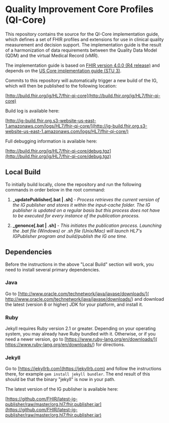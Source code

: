 
# Quality Improvement Core Profiles (QI-Core)
This repository contains the source for the QI-Core implementation guide, which defines a set of FHIR profiles and extensions for use in clinical quality measurement and decision support. The implementation guide is the result of a harmonization of data requirements between the Quality Data Model (QDM) and the virtual Medical Record (vMR).

The implementation guide is based on [FHIR version 4.0.0 (R4 release)](http://hl7.org/fhir/R4/index.html) and depends on the [US Core implementation guide (STU 3)](http://hl7.org/fhir/us/core/STU3/index.html).

Commits to this repository will automatically trigger a new build of the IG, which will then be published to the following location:

[http://build.fhir.org/ig/HL7/fhir-qi-core](http://build.fhir.org/ig/HL7/fhir-qi-core)

Build log is available here:

[http://ig-build.fhir.org.s3-website-us-east-1.amazonaws.com/logs/HL7/fhir-qi-core/](http://ig-build.fhir.org.s3-website-us-east-1.amazonaws.com/logs/HL7/fhir-qi-core/)

Full debugging information is available here:

[http://build.fhir.org/ig/HL7/fhir-qi-core/debug.tgz](http://build.fhir.org/ig/HL7/fhir-qi-core/debug.tgz)

## Local Build

To initially build locally, clone the repository and run the following commands in order below in the root command:

  1. **_updatePublisher[.bat | .sh]** - <i>Process retrieves the current version of the IG publisher and stores it within the input-cache folder. The IG publisher is updated on a regular basis but this process does not have to be executed for every instance of the publication process.</i>

  2. **_genonce[.bat | .sh]** - <i>This initiates the publication process. Launching the .bat file (Windows) or .sh file (Unix/Mac) will launch HL7's IGPublisher program and build/publish the IG one time.</i>


## Dependencies

Before the instructions in the above "Local Build" section will work, you
need to install several primary dependencies.

### Java

Go to [http://www.oracle.com/technetwork/java/javase/downloads/](
http://www.oracle.com/technetwork/java/javase/downloads/) and download the
latest (version 8 or higher) JDK for your platform, and install it.

### Ruby

Jekyll requires Ruby version 2.1 or greater.  Depending on your operating
system, you may already have Ruby bundled with it.  Otherwise, or if you
need a newer version, go to [https://www.ruby-lang.org/en/downloads/](
https://www.ruby-lang.org/en/downloads/) for directions.

### Jekyll

Go to [https://jekyllrb.com](https://jekyllrb.com) and follow the
instructions there, for example `gem install jekyll bundler`.  The end
result of this should be that the binary "jekyll" is now in your path.

The latest version of the IG publisher is available here:

[https://github.com/FHIR/latest-ig-publisher/raw/master/org.hl7.fhir.publisher.jar](https://github.com/FHIR/latest-ig-publisher/raw/master/org.hl7.fhir.publisher.jar)
